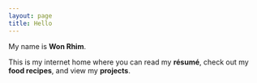 ```yaml
---
layout: page
title: Hello
---
```


My name is **Won Rhim**.

This is my internet home where you can read my **résumé**, check out my **food recipes**, and view my **projects**.
